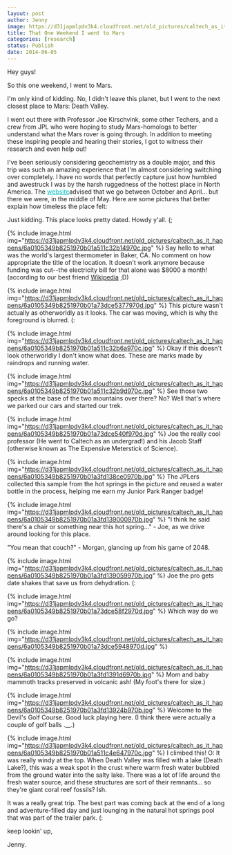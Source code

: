 ```yaml
---
layout: post
author: Jenny
image: https://d31japmlpdv3k4.cloudfront.net/old_pictures/caltech_as_it_happens/6a0105349b8251970b01a73dce52ef970d.jpg
title: That One Weekend I went to Mars
categories: [research]
status: Publish
date: 2014-06-05
---
```



Hey guys!

So this one weekend, I went to Mars.

I'm only kind of kidding. No, I didn't leave this planet, but I went to the next closest place to Mars: Death Valley.

I went out there with Professor Joe Kirschvink, some other Techers, and a crew from JPL who were hoping to study Mars-homologs to better understand what the Mars rover is going through. In addition to meeting these inspiring people and hearing their stories, I got to witness their research and even help out!

I've been seriously considering geochemistry as a double major, and this trip was such an amazing experience that I'm almost considering switching over completely. I have no words that perfectly capture just how humbled and awestruck I was by the harsh ruggedness of the hottest place in North America. The <a href="https://deathvalley.com/dv/index.php" style="color: #00bfbf;" target="_blank">website</a>advised that we go between October and April... but there we were, in the middle of May. Here are some pictures that better explain how timeless the place felt:

Just kidding. This place looks pretty dated. Howdy y'all. (;

{% include image.html img="https://d31japmlpdv3k4.cloudfront.net/old_pictures/caltech_as_it_happens/6a0105349b8251970b01a511c32b14970c.jpg" %}
Say hello to what was the world's largest thermometer in Baker, CA. No comment on how appropriate the title of the location. It doesn't work anymore because funding was cut--the electricity bill for that alone was $8000 a month! (according to our best friend <a href="https://en.wikipedia.org/wiki/World's_tallest_thermometer" target="_blank">Wikipedia</a> ;D)

{% include image.html img="https://d31japmlpdv3k4.cloudfront.net/old_pictures/caltech_as_it_happens/6a0105349b8251970b01a73dce5377970d.jpg" %}
This picture wasn't actually as otherworldly as it looks. The car was moving, which is why the foreground is blurred. (:

{% include image.html img="https://d31japmlpdv3k4.cloudfront.net/old_pictures/caltech_as_it_happens/6a0105349b8251970b01a511c32b6a970c.jpg" %}
Okay if this doesn't look otherworldly I don't know what does. These are marks made by raindrops and running water.


{% include image.html img="https://d31japmlpdv3k4.cloudfront.net/old_pictures/caltech_as_it_happens/6a0105349b8251970b01a511c32b9d970c.jpg" %}
See those two specks at the base of the two mountains over there? No? Well that's where we parked our cars and started our trek.


{% include image.html img="https://d31japmlpdv3k4.cloudfront.net/old_pictures/caltech_as_it_happens/6a0105349b8251970b01a73dce540f970d.jpg" %}
Joe the really cool professor (He went to Caltech as an undergrad!) and his Jacob Staff (otherwise known as The Expensive Meterstick of Science).


{% include image.html img="https://d31japmlpdv3k4.cloudfront.net/old_pictures/caltech_as_it_happens/6a0105349b8251970b01a3fd138ce0970b.jpg" %}
The JPLers collected this sample from the hot springs in the picture and reused a water bottle in the process, helping me earn my Junior Park Ranger badge!

{% include image.html img="https://d31japmlpdv3k4.cloudfront.net/old_pictures/caltech_as_it_happens/6a0105349b8251970b01a3fd139000970b.jpg" %}
"I think he said there's a chair or something near this hot spring..." - Joe, as we drive around looking for this place.

"You mean that couch?" - Morgan, glancing up from his game of 2048.


{% include image.html img="https://d31japmlpdv3k4.cloudfront.net/old_pictures/caltech_as_it_happens/6a0105349b8251970b01a3fd139059970b.jpg" %}
Joe the pro gets date shakes that save us from dehydration. (:

{% include image.html img="https://d31japmlpdv3k4.cloudfront.net/old_pictures/caltech_as_it_happens/6a0105349b8251970b01a73dce58f2970d.jpg" %}
Which way do we go?

{% include image.html img="https://d31japmlpdv3k4.cloudfront.net/old_pictures/caltech_as_it_happens/6a0105349b8251970b01a73dce5948970d.jpg" %}


{% include image.html img="https://d31japmlpdv3k4.cloudfront.net/old_pictures/caltech_as_it_happens/6a0105349b8251970b01a3fd1391d6970b.jpg" %}
Mom and baby mammoth tracks preserved in volcanic ash! (My foot's there for size.)

{% include image.html img="https://d31japmlpdv3k4.cloudfront.net/old_pictures/caltech_as_it_happens/6a0105349b8251970b01a3fd13924b970b.jpg" %}
Welcome to the Devil's Golf Course. Good luck playing here. (I think there were actually a couple of golf balls .__.)

{% include image.html img="https://d31japmlpdv3k4.cloudfront.net/old_pictures/caltech_as_it_happens/6a0105349b8251970b01a511c4e647970c.jpg" %}
I climbed this! O: It was really windy at the top. When Death Valley was filled with a lake (Death Lake?), this was a weak spot in the crust where warm fresh water bubbled from the ground water into the salty lake. There was a lot of life around the fresh water source, and these structures are sort of their remnants... so they're giant coral reef fossils? Ish.

It was a really great trip. The best part was coming back at the end of a long and adventure-filled day and just lounging in the natural hot springs pool that was part of the trailer park. (:

keep lookin' up,

Jenny.

